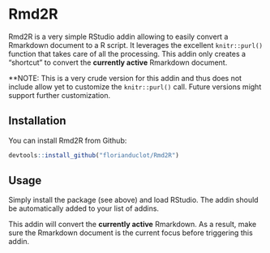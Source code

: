 
<!-- README.md is generated from README.Rmd. Please edit that file -->

# Rmd2R

<!-- badges: start -->

<!-- badges: end -->

Rmd2R is a very simple RStudio addin allowing to easily convert a
Rmarkdown document to a R script. It leverages the excellent
`knitr::purl()` function that takes care of all the processing. This
addin only creates a “shortcut” to convert the **currently active**
Rmarkdown document.

\*\*NOTE: This is a very crude version for this addin and thus does not
include allow yet to customize the `knitr::purl()` call. Future versions
might support further customization.

## Installation

You can install Rmd2R from Github:

``` r
devtools::install_github("florianduclot/Rmd2R")
```

## Usage

Simply install the package (see above) and load RStudio. The addin
should be automatically added to your list of addins.

This addin will convert the **currently active** Rmarkdown. As a result,
make sure the Rmarkdown document is the current focus before triggering
this addin.
